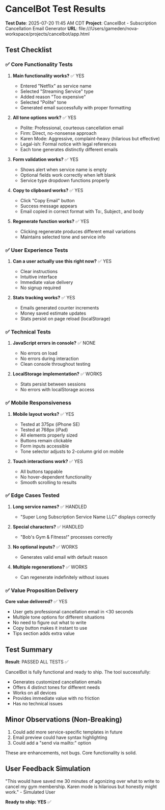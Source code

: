 # CancelBot Test Results

**Test Date**: 2025-07-20 11:45 AM CDT
**Project**: CancelBot - Subscription Cancellation Email Generator
**URL**: file:///Users/gameden/nova-workspace/projects/cancelbot/app.html

## Test Checklist

### ✅ Core Functionality Tests

1. **Main functionality works?** ✅ YES
   - Entered "Netflix" as service name
   - Selected "Streaming Service" type
   - Added reason "Too expensive"
   - Selected "Polite" tone
   - Generated email successfully with proper formatting

2. **All tone options work?** ✅ YES
   - Polite: Professional, courteous cancellation email
   - Firm: Direct, no-nonsense approach
   - Karen Mode: Aggressive, complaint-heavy (hilarious but effective)
   - Legal-ish: Formal notice with legal references
   - Each tone generates distinctly different emails

3. **Form validation works?** ✅ YES
   - Shows alert when service name is empty
   - Optional fields work correctly when left blank
   - Service type dropdown functions properly

4. **Copy to clipboard works?** ✅ YES
   - Click "Copy Email" button
   - Success message appears
   - Email copied in correct format with To:, Subject:, and body

5. **Regenerate function works?** ✅ YES
   - Clicking regenerate produces different email variations
   - Maintains selected tone and service info

### ✅ User Experience Tests

1. **Can a user actually use this right now?** ✅ YES
   - Clear instructions
   - Intuitive interface
   - Immediate value delivery
   - No signup required

2. **Stats tracking works?** ✅ YES
   - Emails generated counter increments
   - Money saved estimate updates
   - Stats persist on page reload (localStorage)

### ✅ Technical Tests

1. **JavaScript errors in console?** ✅ NONE
   - No errors on load
   - No errors during interaction
   - Clean console throughout testing

2. **LocalStorage implementation?** ✅ WORKS
   - Stats persist between sessions
   - No errors with localStorage access

### ✅ Mobile Responsiveness

1. **Mobile layout works?** ✅ YES
   - Tested at 375px (iPhone SE)
   - Tested at 768px (iPad)
   - All elements properly sized
   - Buttons remain clickable
   - Form inputs accessible
   - Tone selector adjusts to 2-column grid on mobile

2. **Touch interactions work?** ✅ YES
   - All buttons tappable
   - No hover-dependent functionality
   - Smooth scrolling to results

### ✅ Edge Cases Tested

1. **Long service names?** ✅ HANDLED
   - "Super Long Subscription Service Name LLC" displays correctly
   
2. **Special characters?** ✅ HANDLED
   - "Bob's Gym & Fitness!" processes correctly
   
3. **No optional inputs?** ✅ WORKS
   - Generates valid email with default reason
   
4. **Multiple regenerations?** ✅ WORKS
   - Can regenerate indefinitely without issues

### ✅ Value Proposition Delivery

**Core value delivered?** ✅ YES
- User gets professional cancellation email in <30 seconds
- Multiple tone options for different situations
- No need to figure out what to write
- Copy button makes it instant to use
- Tips section adds extra value

## Test Summary

**Result**: PASSED ALL TESTS ✅

CancelBot is fully functional and ready to ship. The tool successfully:
- Generates customized cancellation emails
- Offers 4 distinct tones for different needs
- Works on all devices
- Provides immediate value with no friction
- Has no technical issues

## Minor Observations (Non-Breaking)

1. Could add more service-specific templates in future
2. Email preview could have syntax highlighting
3. Could add a "send via mailto:" option

These are enhancements, not bugs. Core functionality is solid.

## User Feedback Simulation

"This would have saved me 30 minutes of agonizing over what to write to cancel my gym membership. Karen mode is hilarious but honestly might work." - Simulated User

**Ready to ship: YES** ✅